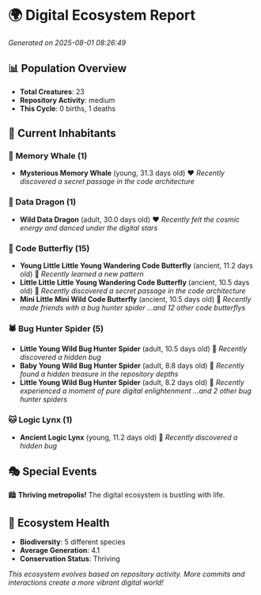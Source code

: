 # 🌍 Digital Ecosystem Report
*Generated on 2025-08-01 08:26:49*

## 📊 Population Overview
- **Total Creatures**: 23
- **Repository Activity**: medium
- **This Cycle**: 0 births, 1 deaths

## 👥 Current Inhabitants

### 🐋 Memory Whale (1)
- **Mysterious Memory Whale** (young, 31.3 days old) ❤️
  *Recently discovered a secret passage in the code architecture*

### 🐉 Data Dragon (1)
- **Wild Data Dragon** (adult, 30.0 days old) ❤️
  *Recently felt the cosmic energy and danced under the digital stars*

### 🦋 Code Butterfly (15)
- **Young Little Little Young Wandering Code Butterfly** (ancient, 11.2 days old) 💛
  *Recently learned a new pattern*
- **Little Little Little Young Wandering Code Butterfly** (ancient, 10.5 days old) 💛
  *Recently discovered a secret passage in the code architecture*
- **Mini Little Mini Wild Code Butterfly** (ancient, 10.5 days old) 💚
  *Recently made friends with a bug hunter spider*
  *...and 12 other code butterflys*

### 🕷️ Bug Hunter Spider (5)
- **Little Young Wild Bug Hunter Spider** (adult, 10.5 days old) 💛
  *Recently discovered a hidden bug*
- **Baby Young Wild Bug Hunter Spider** (adult, 8.8 days old) 💚
  *Recently found a hidden treasure in the repository depths*
- **Little Young Wild Bug Hunter Spider** (adult, 8.2 days old) 💚
  *Recently experienced a moment of pure digital enlightenment*
  *...and 2 other bug hunter spiders*

### 🐱 Logic Lynx (1)
- **Ancient Logic Lynx** (young, 11.2 days old) 💚
  *Recently discovered a hidden bug*

## 🎭 Special Events

🏙️ **Thriving metropolis!** The digital ecosystem is bustling with life.

## 🔬 Ecosystem Health
- **Biodiversity**: 5 different species
- **Average Generation**: 4.1
- **Conservation Status**: Thriving

*This ecosystem evolves based on repository activity. More commits and interactions create a more vibrant digital world!*
